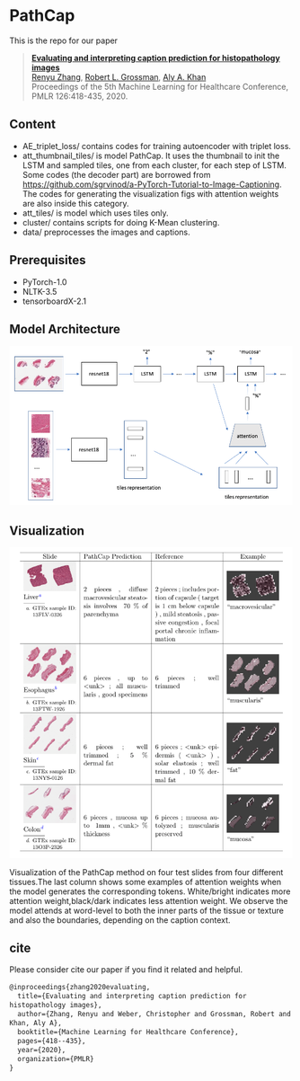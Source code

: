 # PathCap

This is the repo for our paper

> [**Evaluating and interpreting caption prediction for histopathology images**](http://proceedings.mlr.press/v126/zhang20b.html) \
> [Renyu Zhang](https://zhangrenyuuchicago.github.io/), [Robert L. Grossman](https://rgrossman.com/about.html), [Aly A. Khan](https://people.cs.uchicago.edu/~aakhan/) \
> Proceedings of the 5th Machine Learning for Healthcare Conference, PMLR 126:418-435, 2020.

## Content
- AE_triplet_loss/ contains codes for training autoencoder with triplet loss.
- att_thumbnail_tiles/ is model PathCap. It uses the thumbnail to init the LSTM and sampled tiles, one from each cluster, for each step of LSTM. Some codes (the decoder part) are borrowed from https://github.com/sgrvinod/a-PyTorch-Tutorial-to-Image-Captioning. The codes for generating the visualization figs with attention weights are also inside this category.
- att_tiles/ is model which uses tiles only. 
- cluster/ contains scripts for doing K-Mean clustering.
- data/ preprocesses the images and captions.

## Prerequisites
- PyTorch-1.0 
- NLTK-3.5
- tensorboardX-2.1

## Model Architecture 

![](./architecture.png)

## Visualization

![](visualization.png)

Visualization of the PathCap method on four test slides from four different tissues.The last column shows some examples of attention weights when the model generates the corresponding tokens.  White/bright indicates more attention weight,black/dark indicates less attention weight. We observe the model attends at word-level to both the inner parts of the tissue or texture and also the boundaries, depending on the caption context.

## cite
Please consider cite our paper if you find it related and helpful.
```
@inproceedings{zhang2020evaluating,
  title={Evaluating and interpreting caption prediction for histopathology images},
  author={Zhang, Renyu and Weber, Christopher and Grossman, Robert and Khan, Aly A},
  booktitle={Machine Learning for Healthcare Conference},
  pages={418--435},
  year={2020},
  organization={PMLR}
}
```
